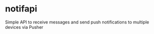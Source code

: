 # notifapi
Simple API to receive messages and send push notifications to multiple devices via Pusher
